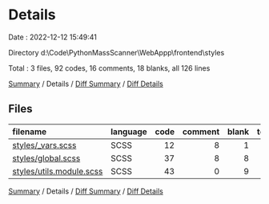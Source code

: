 # Details

Date : 2022-12-12 15:49:41

Directory d:\\Code\\PythonMassScanner\\WebAppp\\frontend\\styles

Total : 3 files,  92 codes, 16 comments, 18 blanks, all 126 lines

[Summary](results.md) / Details / [Diff Summary](diff.md) / [Diff Details](diff-details.md)

## Files
| filename | language | code | comment | blank | total |
| :--- | :--- | ---: | ---: | ---: | ---: |
| [styles/_vars.scss](/styles/_vars.scss) | SCSS | 12 | 8 | 1 | 21 |
| [styles/global.scss](/styles/global.scss) | SCSS | 37 | 8 | 8 | 53 |
| [styles/utils.module.scss](/styles/utils.module.scss) | SCSS | 43 | 0 | 9 | 52 |

[Summary](results.md) / Details / [Diff Summary](diff.md) / [Diff Details](diff-details.md)